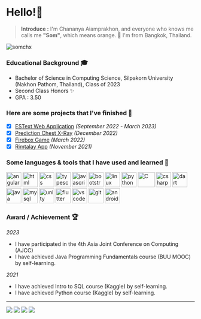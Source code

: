 # Hello!👋
> **Introduce :** I'm Chananya Aiamprakhon, and everyone who knows me calls me **"Som"**, which means orange. 🍊 I'm from Bangkok, Thailand.

![somchx](https://github.com/somchx/somchx/assets/90122247/2be8c3a4-36e1-452d-8aa2-e987abf1bdc3)
### Educational Background 🎓
- Bachelor of Science in Computing Science, Silpakorn University (Nakhon Pathom, Thailand), Class of 2023
- Second Class Honors ✨
- GPA : 3.50

###  Here are some projects that I've finished 🚀
 - [x] [ESText Web Application](https://es-text-somchx.vercel.app/Home)  _(September 2022 - March 2023)_
 - [x] [Prediction Chest X-Ray](https://colab.research.google.com/drive/1qAf_EygIP1i5MV4CKLfBWSUhUNLnfo5L?usp=sharing)  _(December 2022)_
 - [x] [Firebox Game](https://simmer.io/@somchx/firebox) _(March 2022)_
 - [x] [Rimtalay App](https://rimtalay.vercel.app#/home) _(November 2021)_

### Some languages & tools that I have used and learned 📖
<p align="left">
<img src="https://cdn.jsdelivr.net/gh/devicons/devicon/icons/angularjs/angularjs-original.svg" alt="angular" width="40"/>
<img src="https://cdn.jsdelivr.net/gh/devicons/devicon/icons/html5/html5-original-wordmark.svg" alt="html" width="40"/>
<img src="https://cdn.jsdelivr.net/gh/devicons/devicon/icons/css3/css3-original-wordmark.svg" alt="css" width="40" />  
<img src="https://cdn.jsdelivr.net/gh/devicons/devicon/icons/typescript/typescript-original.svg" alt="typescript" width="40" />
<img src="https://cdn.jsdelivr.net/gh/devicons/devicon/icons/javascript/javascript-original.svg" alt="javascript" width="40"  />
<img src="https://cdn.jsdelivr.net/gh/devicons/devicon/icons/bootstrap/bootstrap-original.svg" alt="bootstrap" width="40" />      
<img src="https://cdn.jsdelivr.net/gh/devicons/devicon/icons/linux/linux-original.svg" alt="linux" width="40"/>       
<img src="https://cdn.jsdelivr.net/gh/devicons/devicon/icons/python/python-original.svg" alt="python" width="40" />
<img src="https://cdn.jsdelivr.net/gh/devicons/devicon/icons/c/c-original.svg" alt="C" width="45" height="40" />
<img src="https://cdn.jsdelivr.net/gh/devicons/devicon/icons/csharp/csharp-original.svg" alt="csharp" width="40" />
<img src="https://cdn.jsdelivr.net/gh/devicons/devicon/icons/dart/dart-original.svg" alt="dart" width="40" />
<img src="https://cdn.jsdelivr.net/gh/devicons/devicon/icons/java/java-original.svg" alt="java" width="40" />
<img src="https://cdn.jsdelivr.net/gh/devicons/devicon/icons/mysql/mysql-original.svg" alt="mysql" width="40" />
<img src="https://cdn.jsdelivr.net/gh/devicons/devicon/icons/unity/unity-original.svg" alt="unity" width="40" />
<img src="https://cdn.jsdelivr.net/gh/devicons/devicon/icons/flutter/flutter-original.svg" alt="flutter" width="40" />  
<img src="https://cdn.jsdelivr.net/gh/devicons/devicon/icons/vscode/vscode-original.svg" alt="vscode" width="40" />
<img src="https://cdn.jsdelivr.net/gh/devicons/devicon/icons/git/git-original.svg" alt="git" width="40" />  
<img src="https://cdn.jsdelivr.net/gh/devicons/devicon/icons/androidstudio/androidstudio-original.svg" alt="androidstudio" width="40" />  
          
          
</p>

### Award / Achievement 🏆
_2023_
- I have participated in the 4th Asia Joint Conference on Computing (AJCC)
- I have achieved Java Programming Fundamentals course (BUU MOOC) by self-learning.

_2021_
- I have achieved Intro to SQL course (Kaggle) by self-learning.
- I have achieved Python course (Kaggle) by self-learning.

<hr>
<div class="contact">
<a href = "mailto: som-chananya@hotmail.com"><img src="https://img.shields.io/badge/Microsoft_Outlook-0078D4?style=for-the-badge&logo=microsoft-outlook&logoColor=white"/></a>
<a href = "mailto: somchangechananya@gmail.com"><img src="https://img.shields.io/badge/Gmail-D14836?style=for-the-badge&logo=gmail&logoColor=white"/></a>
<a href="https://www.facebook.com/ssomchange18/"><img src="https://img.shields.io/badge/Facebook-1877F2?style=for-the-badge&logo=facebook&logoColor=white"/></a>
<a href="https://github.com/somchx/"><img src="https://img.shields.io/badge/GitHub-100000?style=for-the-badge&logo=github&logoColor=white"/></a>


</div>



